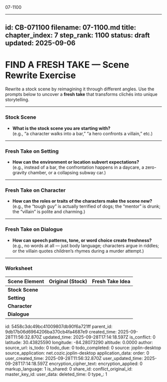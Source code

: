 07-1100

---
id: CB-071100
filename: 07-1100.md
title: 
chapter_index: 7
step_rank: 1100
status: draft
updated: 2025-09-06
---

# FIND A FRESH TAKE — Scene Rewrite Exercise

Rewrite a stock scene by reimagining it through different angles. Use the prompts below to uncover a **fresh take** that transforms clichés into unique storytelling.

---

### **Stock Scene**
- **What is the stock scene you are starting with?**  
  (e.g., “a character walks into a bar,” “a hero confronts a villain,” etc.)

---

### **Fresh Take on Setting**
- **How can the environment or location subvert expectations?**  
  (e.g., instead of a bar, the confrontation happens in a daycare, a zero-gravity chamber, or a collapsing subway car.)

---

### **Fresh Take on Character**
- **How can the roles or traits of the characters make the scene new?**  
  (e.g., the “tough guy” is actually terrified of dogs; the “mentor” is drunk; the “villain” is polite and charming.)

---

### **Fresh Take on Dialogue**
- **How can speech patterns, tone, or word choice create freshness?**  
  (e.g., no words at all — just body language; characters argue in riddles; or the villain quotes children’s rhymes during a murder attempt.)

---

### **Worksheet**
| Scene Element         | Original (Stock)                        | Fresh Take Idea                                   |
|-----------------------|------------------------------------------|--------------------------------------------------|
| **Stock Scene**       |                                          |                                                  |
| **Setting**           |                                          |                                                  |
| **Character**         |                                          |                                                  |
| **Dialogue**          |                                          |                                                  |


id: 5458c3dc49bc41009807db90f6a721ff
parent_id: 9db17b06d6964206ba370cb4fa4687e9
created_time: 2025-09-28T11:56:32.870Z
updated_time: 2025-09-28T17:14:18.597Z
is_conflict: 0
latitude: 30.43825590
longitude: -84.28073290
altitude: 0.0000
author: 
source_url: 
is_todo: 0
todo_due: 0
todo_completed: 0
source: joplin-desktop
source_application: net.cozic.joplin-desktop
application_data: 
order: 0
user_created_time: 2025-09-28T11:56:32.870Z
user_updated_time: 2025-09-28T17:14:18.597Z
encryption_cipher_text: 
encryption_applied: 0
markup_language: 1
is_shared: 0
share_id: 
conflict_original_id: 
master_key_id: 
user_data: 
deleted_time: 0
type_: 1
